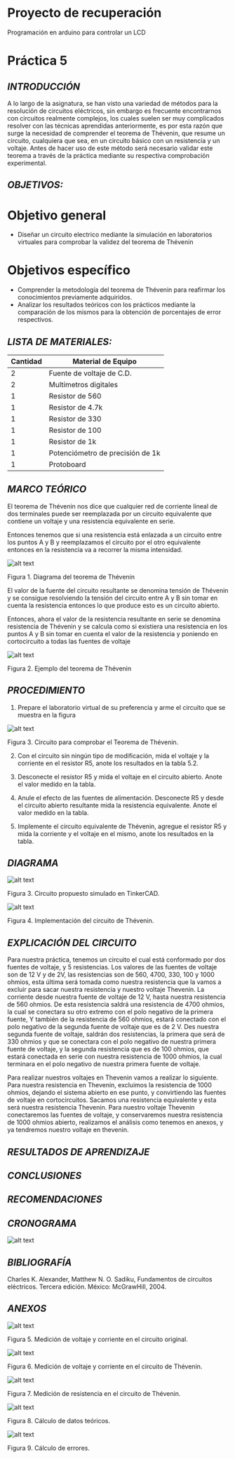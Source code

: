 # Proyecto de recuperación
Programación en arduino para controlar un LCD
# Práctica 5
## *INTRODUCCIÓN*
A lo largo de la asignatura, se han visto una variedad de métodos para la resolución de circuitos eléctricos, sin embargo es frecuente encontrarnos con circuitos realmente complejos, los cuales suelen ser muy complicados resolver con las técnicas aprendidas anteriormente, es por esta razón que surge la necesidad de comprender el teorema de Thévenin, que resume un circuito, cualquiera que sea, en un circuito básico con un resistencia y un voltaje. Antes de hacer uso de este método será necesario validar este teorema a través de la práctica mediante su respectiva comprobación experimental.
## *OBJETIVOS:*
# Objetivo general
- Diseñar un circuito electrico mediante la simulación en laboratorios virtuales para comprobar la validez del teorema de Thévenin

# Objetivos específico
- Comprender la metodología del teorema de Thévenin para reafirmar los conocimientos previamente adquiridos.
- Analizar los resultados teóricos con los prácticos mediante la comparación de los mismos para la obtención de porcentajes de error respectivos.


## *LISTA DE MATERIALES:*


| Cantidad | Material de Equipo |
| ------------- | ------------- |
| 2  | Fuente de voltaje de C.D. |
| 2  | Multímetros digitales |
|  1 | Resistor de 560  |
|  1 | Resistor de 4.7k  |
|  1 | Resistor de 330  |
|  1 | Resistor de 100 |
|  1 | Resistor de 1k  |
|  1 | Potenciómetro de precisión de 1k|
|  1 | Protoboard      |

## *MARCO TEÓRICO*
El teorema de Thévenin nos dice  que cualquier red de corriente lineal de dos terminales puede ser reemplazada por un circuito equivalente que contiene un voltaje y una resistencia equivalente en serie.

Entonces tenemos que si una resistencia está enlazada a un circuito entre los puntos A y B y reemplazamos el circuito por el otro equivalente entonces en la resistencia va a recorrer la misma intensidad.

![alt text](https://github.com/Kevi7k/Practica5/blob/master/Im%C3%A1genes/Diagrama%201.png)

Figura 1. Diagrama del teorema de Thévenin

El valor de la fuente del circuito resultante se denomina tensión de Thévenin y se consigue resolviendo la tensión del circuito entre A y B sin tomar en cuenta la resistencia entonces lo que produce esto es un circuito abierto.

Entonces, ahora el valor de la resistencia resultante  en serie se denomina resistencia de Thévenin y se calcula como si existiera una resistencia en los puntos A y B sin tomar en cuenta el valor de la resistencia y poniendo en cortocircuito a todas las fuentes de voltaje

![alt text](https://github.com/Kevi7k/Practica5/blob/master/Im%C3%A1genes/Diagrama%202.png)

Figura 2. Ejemplo del teorema de Thévenin



## *PROCEDIMIENTO*
1. Prepare el laboratorio virtual de su preferencia y arme el circuito que se muestra en la figura

![alt text](https://github.com/Kevi7k/Practica5/blob/master/Im%C3%A1genes/Diagrama%203.png)

Figura 3.  Circuito para comprobar el Teorema de Thévenin.
  
2. Con el circuito sin ningún tipo de modificación, mida el voltaje y la corriente en el resistor R5, anote los resultados en la tabla 5.2.

3. Desconecte el resistor R5 y mida el voltaje en el circuito abierto. Anote el valor
medido en la tabla.

4. Anule el efecto de las fuentes de alimentación. Desconecte R5 y desde el circuito
abierto resultante mida la resistencia equivalente. Anote el valor medido en la tabla.

5. Implemente el circuito equivalente de Thévenin, agregue el resistor R5 y mida la
corriente y el voltaje en el mismo, anote los resultados en la tabla.


## *DIAGRAMA*

![alt text](https://github.com/Kevi7k/Practica5/blob/master/Im%C3%A1genes/Circuito_Original.png)

Figura 3. Circuito propuesto simulado en TinkerCAD.

![alt text](https://github.com/Kevi7k/Practica5/blob/master/Im%C3%A1genes/Circuito_Thevening.png)

Figura 4. Implementación del circuito de Thévenin.


## *EXPLICACIÓN DEL CIRCUITO*

Para nuestra práctica, tenemos un circuito el cual está conformado por dos fuentes de voltaje, y 5 resistencias. Los valores de las fuentes de voltaje son de 12 V y de 2V, las resistencias son de 560, 4700, 330, 100 y 1000 ohmios, esta última será tomada como nuestra resistencia que la vamos a excluir para sacar nuestra resistencia y nuestro voltaje Thevenin. La corriente desde nuestra fuente de voltaje de 12 V, hasta nuestra resistencia de 560 ohmios. De esta resistencia saldrá una resistencia de 4700 ohmios, la cual se conectara su otro extremo con el polo negativo de la primera fuente, Y también de la resistencia de 560 ohmios, estará conectado con el polo negativo de la segunda fuente de voltaje que es de 2 V. Des nuestra segunda fuente de voltaje, saldrán dos resistencias, la primera que será de 330 ohmios y que se conectara con el polo negativo de nuestra primera fuente de voltaje, y la segunda resistencia que es de 100 ohmios, que estará conectada en serie con nuestra resistencia de 1000 ohmios, la cual terminara en el polo negativo de nuestra primera fuente de voltaje.

Para realizar nuestros voltajes en Thevenin vamos a realizar lo siguiente. Para nuestra resistencia en Thevenin, excluimos la resistencia de 1000 ohmios, dejando el sistema abierto en ese punto, y convirtiendo las fuentes de voltaje en cortocircuitos. Sacamos una resistencia equivalente y esta será nuestra resistencia Thevenin. Para nuestro voltaje Thevenin conectaremos las fuentes de voltaje, y conservaremos nuestra resistencia de 1000 ohmios abierto, realizamos el análisis como tenemos en anexos, y ya tendremos nuestro voltaje en thevenin.



## *RESULTADOS DE APRENDIZAJE*




## *CONCLUSIONES*



## *RECOMENDACIONES*



## *CRONOGRAMA*

![alt text](https://github.com/Kevi7k/Practica5/blob/master/Im%C3%A1genes/Cronograma.jpeg)

## *BIBLIOGRAFÍA*

Charles K. Alexander, Matthew N. O. Sadiku, Fundamentos de circuitos eléctricos. Tercera edición. México: McGrawHill, 2004.

## *ANEXOS*

![alt text](https://github.com/Kevi7k/Practica5/blob/master/Im%C3%A1genes/Voltaje_Corriente_Original.png)

Figura 5. Medición de voltaje y corriente en el circuito original.

![alt text](https://github.com/Kevi7k/Practica5/blob/master/Im%C3%A1genes/Voltaje_Corriente_Thevening.png)

Figura 6. Medición de voltaje y corriente en el circuito de Thévenin.

![alt text](https://github.com/Kevi7k/Practica5/blob/master/Im%C3%A1genes/Resistencia_Thevening.png)

Figura 7. Medición de resistencia en el circuito de Thévenin.

![alt text](https://github.com/Kevi7k/Practica5/blob/master/Im%C3%A1genes/Hoja_Calculos.jpg)

Figura 8. Cálculo de datos teóricos.

![alt text](https://github.com/Kevi7k/Practica5/blob/master/Im%C3%A1genes/Calculo_Error.jpeg)

Figura 9. Cálculo de errores.

